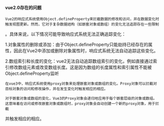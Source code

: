 #### vue2.0存在的问题

    Vue2的响应式系统使用Object.defineProperty来拦截数据的修改和访问，并在数据变化时触发视图更新。然而，它对于复杂数据结构（如嵌套对象或数组）的变化无法追踪存在一些限制
。具体来说，以下情况可能导致响应式系统无法正确追踪变化：

1.对象属性的删除或添加：由于Object.defineProperty只能劫持已经存在的属性，因此在Vue2中添加或删除对象属性时，响应式系统无法自动追踪这些变化。

2.数组索引和长度的变化：vue2无法自动追踪数组索引的变化，例如直接通过索引修改数组元素或改变数组长度。这是因为数组的长度属性和索引属性不能被Object.defineProperty监听

    在vue3中，响应式系统使用proxy对象来处理嵌套对象或数组的变化。Proxy对象可以拦截对目标对象的访问和修改操作，并在发生变化时触发相应的相应。

    对于嵌套对象或数组的变化，Vue3的Proxy对象会递归地应用于每个嵌套层级的对象或数组。这意味着在访问或修改嵌套对象或数组时，proxy对象会自动创建一个新的proxy对象，用于拦截
并触发相应的相应。

    